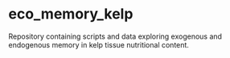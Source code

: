 # eco_memory_kelp
Repository containing scripts and data exploring exogenous and endogenous memory in kelp tissue nutritional content.
